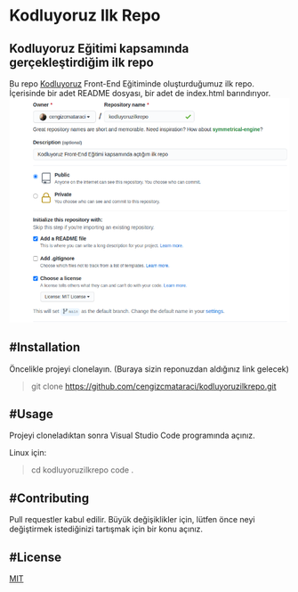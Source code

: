 # Kodluyoruz Ilk Repo 
Kodluyoruz Eğitimi kapsamında gerçekleştirdiğim ilk repo
---
Bu repo [Kodluyoruz](https://www.kodluyoruz.org/) Front-End Eğitiminde oluşturduğumuz ilk repo. İçerisinde bir adet README dosyası, bir adet de index.html barındırıyor. 
![](https://github.com/Kodluyoruz/taskforce/raw/main/git/odev1/figures/github.png)

#Installation
---
Öncelikle projeyi clonelayın. (Buraya sizin reponuzdan aldığınız link gelecek)
>git clone https://github.com/cengizcmataraci/kodluyoruzilkrepo.git

#Usage
---
Projeyi cloneladıktan sonra Visual Studio Code programında açınız.

Linux için:
>cd kodluyoruzilkrepo
>code .

#Contributing
---
Pull requestler kabul edilir. Büyük değişiklikler için, lütfen önce neyi değiştirmek istediğinizi tartışmak için bir konu açınız.

#License
---
[MIT](https://choosealicense.com/licenses/mit/)